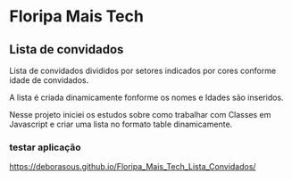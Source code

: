 # Floripa Mais Tech

## Lista de convidados

Lista de convidados divididos por setores indicados por cores conforme idade de convidados.

A lista é criada dinamicamente fonforme os nomes e Idades são inseridos.


Nesse projeto iniciei os estudos sobre como trabalhar com Classes em Javascript e criar uma lista no formato table dinamicamente.



### testar aplicação

https://deborasous.github.io/Floripa_Mais_Tech_Lista_Convidados/
